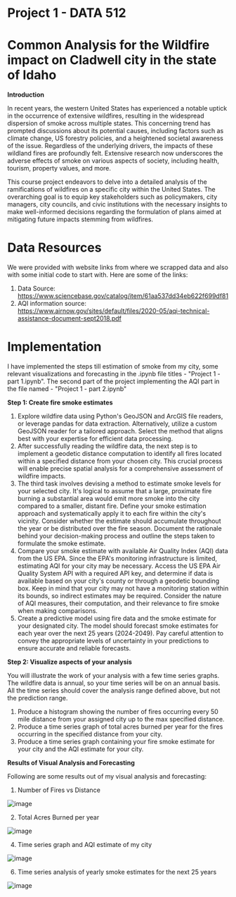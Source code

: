 # Project 1 - DATA 512 

# Common Analysis for the Wildfire impact on Cladwell city in the state of Idaho

**Introduction**

In recent years, the western United States has experienced a notable uptick in the occurrence of extensive wildfires, resulting in the widespread dispersion of smoke across multiple states. This concerning trend has prompted discussions about its potential causes, including factors such as climate change, US forestry policies, and a heightened societal awareness of the issue. Regardless of the underlying drivers, the impacts of these wildland fires are profoundly felt. Extensive research now underscores the adverse effects of smoke on various aspects of society, including health, tourism, property values, and more.

This course project endeavors to delve into a detailed analysis of the ramifications of wildfires on a specific city within the United States. The overarching goal is to equip key stakeholders such as policymakers, city managers, city councils, and civic institutions with the necessary insights to make well-informed decisions regarding the formulation of plans aimed at mitigating future impacts stemming from wildfires.

# Data Resources

We were provided with website links from where we scrapped data and also with some initial code to start with. Here are some of the links:

1) Data Source: https://www.sciencebase.gov/catalog/item/61aa537dd34eb622f699df81
2) AQI information source: https://www.airnow.gov/sites/default/files/2020-05/aqi-technical-assistance-document-sept2018.pdf

# Implementation

I have implemented the steps till estimation of smoke from my city, some relevant visualizations and forecasting in the .ipynb file titles - "Project 1 - part 1.ipynb". 
The second part of the project implementing the AQI part in the file named - "Project 1 - part 2.ipynb"

**Step 1: Create fire smoke estimates**

1) Explore wildfire data using Python's GeoJSON and ArcGIS file readers, or leverage pandas for data extraction. Alternatively, utilize a custom GeoJSON reader for a tailored approach. Select the method that aligns best with your expertise for efficient data processing.
2) After successfully reading the wildfire data, the next step is to implement a geodetic distance computation to identify all fires located within a specified distance from your chosen city. This crucial process will enable precise spatial analysis for a comprehensive assessment of wildfire impacts.
3) The third task involves devising a method to estimate smoke levels for your selected city. It's logical to assume that a large, proximate fire burning a substantial area would emit more smoke into the city compared to a smaller, distant fire. Define your smoke estimation approach and systematically apply it to each fire within the city's vicinity. Consider whether the estimate should accumulate throughout the year or be distributed over the fire season. Document the rationale behind your decision-making process and outline the steps taken to formulate the smoke estimate.
4) Compare your smoke estimate with available Air Quality Index (AQI) data from the US EPA. Since the EPA's monitoring infrastructure is limited, estimating AQI for your city may be necessary. Access the US EPA Air Quality System API with a required API key, and determine if data is available based on your city's county or through a geodetic bounding box. Keep in mind that your city may not have a monitoring station within its bounds, so indirect estimates may be required. Consider the nature of AQI measures, their computation, and their relevance to fire smoke when making comparisons.
5) Create a predictive model using fire data and the smoke estimate for your designated city. The model should forecast smoke estimates for each year over the next 25 years (2024-2049). Pay careful attention to convey the appropriate levels of uncertainty in your predictions to ensure accurate and reliable forecasts.


**Step 2: Visualize aspects of your analysis**

You will illustrate the work of your analysis with a few time series graphs. The wildfire data is annual, so your time series will be on an annual basis. All the time series should cover the analysis range defined above, but not the prediction range.

1) Produce a histogram showing the number of fires occurring every 50 mile distance from your assigned city up to the max specified distance.
2) Produce a time series graph of total acres burned per year for the fires occurring in the specified distance from your city.
3) Produce a time series graph containing your fire smoke estimate for your city and the AQI estimate for your city.


**Results of Visual Analysis and Forecasting**

Following are some results out of my visual analysis and forecasting:

1) Number of Fires vs Distance

![image](https://github.com/aditikharkwal/DATA-512_Project/assets/38849313/b9dc9835-8503-450a-a518-d4307bf9bce6)

2) Total Acres Burned per year
   
![image](https://github.com/aditikharkwal/DATA-512_Project/assets/38849313/738039a7-cf54-48e3-8030-840332dec8c0)
 
4) Time series graph and AQI estimate of my city
   
![image](https://github.com/aditikharkwal/DATA-512_Project/assets/38849313/7bd3398e-edf7-4547-ab0e-bcfe43d4994c)

6) Time series analysis of yearly smoke estimates for the next 25 years
   
![image](https://github.com/aditikharkwal/DATA-512_Project/assets/38849313/d3d4f504-70e0-493b-be55-b80034fd9501)


